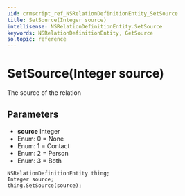 ```yaml
---
uid: crmscript_ref_NSRelationDefinitionEntity_SetSource
title: SetSource(Integer source)
intellisense: NSRelationDefinitionEntity.SetSource
keywords: NSRelationDefinitionEntity, GetSource
so.topic: reference
---
```


# SetSource(Integer source)

The source of the relation

## Parameters

* **source** Integer
* Enum: 0 = None
* Enum: 1 = Contact
* Enum: 2 = Person
* Enum: 3 = Both

```crmscript
NSRelationDefinitionEntity thing;
Integer source;
thing.SetSource(source);
```

